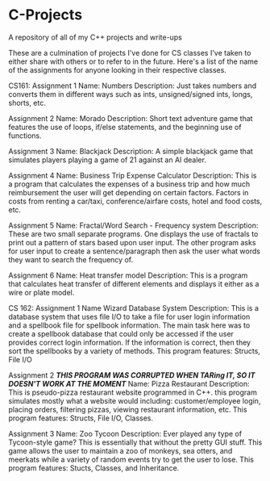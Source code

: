 # C-Projects
A repository of all of my C++ projects and write-ups

These are a culmination of projects I've done for CS classes I've taken to either share with others or
to refer to in the future. Here's a list of the name of the assignments for anyone looking in their
respective classes.

CS161:
Assignment 1
Name: Numbers
Description: Just takes numbers and converts them in different ways such as 
             ints, unsigned/signed ints, longs, shorts, etc.

Assignment 2
Name: Morado
Description: Short text adventure game that features the use of loops, if/else statements, and the beginning use of functions.
             
Assignment 3
Name: Blackjack
Description: A simple blackjack game that simulates players playing a game of 21 against an AI 
             dealer.
             
Assignment 4
Name: Business Trip Expense Calculator
Description: This is a program that calculates the expenses of a business trip and how much reimbursement the user will get 
             depending on certain factors. Factors in costs from renting a car/taxi, conference/airfare costs, hotel and food costs, etc.
             
Assignment 5
Name: Fractal/Word Search - Frequency system
Description: These are two small separate programs. One displays the use of fractals to print out a pattern of stars 
             based upon user input. The other program asks for user input to create a sentence/paragraph then ask
             the user what words they want to search the frequency of.
             
Assignment 6
Name: Heat transfer model
Description: This is a program that calculates heat transfer of different elements and displays it either as a wire
             or plate model.
             
CS 162:
Assignment 1
Name Wizard Database System
Description: This is a database system that uses file I/O to take a file for user login information and a spellbook
             file for spellbook information. The main task here was to create a spellbook database that could only be accessed if the
             user provides correct login information. If the information is correct, then they sort the spellbooks
             by a variety of methods. This program features: Structs, File I/O
             
Assignment 2 ***THIS PROGRAM WAS CORRUPTED WHEN TARing IT, SO IT DOESN'T WORK AT THE MOMENT***
Name: Pizza Restaurant
Description: This is pseudo-pizza restaurant website programmed in C++. this program simulates mostly what a website would including:
             customer/employee login, placing orders, filtering pizzas, viewing restaurant information, etc. This program features:
             Structs, File I/O, Classes.

Assignment 3
Name: Zoo Tycoon
Description: Ever played any type of Tycoon-style game? This is essentially that without the pretty GUI stuff. This game allows the 
             user to maintain a zoo of monkeys, sea otters, and meerkats while a variety of random events try to get the user to lose.
             This program features: Stucts, Classes, and Inheritance.
